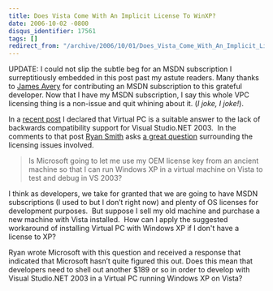```yaml
---
title: Does Vista Come With An Implicit License To WinXP?
date: 2006-10-02 -0800
disqus_identifier: 17561
tags: []
redirect_from: "/archive/2006/10/01/Does_Vista_Come_With_An_Implicit_License_To_WinXP.aspx/"
---
```


UPDATE: I could not slip the subtle beg for an MSDN subscription I
surreptitiously embedded in this post past my astute readers. Many
thanks to [James Avery](http://dotavery.com/blog/ ".Avery Blog") for
contributing an MSDN subscription to this grateful developer. Now that I
have my MSDN subscription, I say this whole VPC licensing thing is a
non-issue and quit whining about it. (*I joke, I joke!*).

In a [recent
post](https://haacked.com/archive/2006/10/01/Is_Backward_Compatibility_Holding_Microsoft_Back.aspx "Is Backwards Compatibility Holding MS Back?")
I declared that Virtual PC is a suitable answer to the lack of backwards
compatibility support for Visual Studio.NET 2003.  In the comments to
that post [Ryan Smith](http://www.dynamicajax.com/ "Dynamic Ajax") asks
[a
great question](https://haacked.com/archive/2006/10/01/Is_Backward_Compatibility_Holding_Microsoft_Back.aspx#17551 "Licensing?") surrounding
the licensing issues involved.

> Is Microsoft going to let me use my OEM license key from an ancient
> machine so that I can run Windows XP in a virtual machine on Vista to
> test and debug in VS 2003?

I think as developers, we take for granted that we are going to have
MSDN subscriptions (I used to but I don’t right now) and plenty of OS
licenses for development purposes.  But suppose I sell my old machine
and purchase a new machine with Vista installed.  How can I apply the
suggested workaround of installing Virtual PC with Windows XP if I don't
have a license to XP?

Ryan wrote Microsoft with this question and received a response that
indicated that Microsoft hasn’t quite figured this out. Does this mean
that developers need to shell out another \$189 or so in order to
develop with Visual Studio.NET 2003 in a Virtual PC running Windows
XP on Vista?



